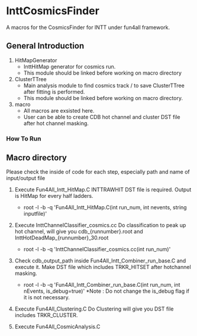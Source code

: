 # InttCosmicsFinder

A macros for the CosmicsFinder for INTT under fun4all framework.

## General Introduction

1. HitMapGenerator
   - InttHitMap generator for cosmics run.
   - This module should be linked before working on macro directory
2. ClusterTTree
   - Main analysis module to find cosmics track / to save ClusterTTree after fitting is performed.
   - This module should be linked before working on macro directory.
3. macro
   - All macros are exsisted here.
   - User can be able to create CDB hot channel and cluster DST file after hot channel masking.

### How To Run
## Macro directory
Please check the inside of code for each step, especially path and name of input/output file

1. Execute Fun4All_Intt_HitMap.C 
INTTRAWHIT DST file is required. Output is HitMap for every half ladders.
   - root -l -b -q 'Fun4All_Intt_HitMap.C(int run_num, int nevents, string inputfile)'

2. Execute InttChannelClassifier_cosmics.cc 
 Do classification to peak up hot channel, will give you cdb_{runnumber}.root and InttHotDeadMap_{runnumber}_30.root
   - root -l -b -q 'InttChannelClassifier_cosmics.cc(int run_num)'

3. Check cdb_output_path inside Fun4All_Intt_Combiner_run_base.C and execute it.
Make DST file which includes TRKR_HITSET after hotchannel masking.
   - root -l -b -q 'Fun4All_Intt_Combiner_run_base.C(int run_num, int nEvents, is_debug=true)'
  *Note : Do not change the is_debug flag if it is not necessary.
4. Execute Fun4All_Clustering.C
  Do Clustering will give you DST file includes TRKR_CLUSTER.
5. Execute Fun4All_CosmicAnalysis.C

